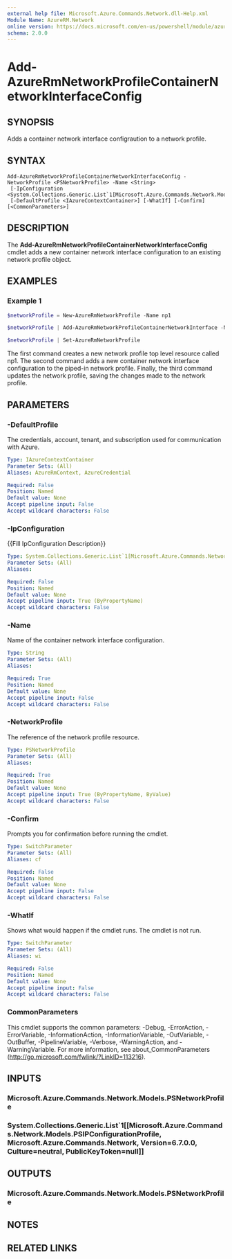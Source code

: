 ```yaml
---
external help file: Microsoft.Azure.Commands.Network.dll-Help.xml
Module Name: AzureRM.Network
online version: https://docs.microsoft.com/en-us/powershell/module/azurerm.network/add-azurermnetworkprofilecontainernetworkinterfaceconfig
schema: 2.0.0
---
```


# Add-AzureRmNetworkProfileContainerNetworkInterfaceConfig

## SYNOPSIS
Adds a container network interface configraution to a network profile.

## SYNTAX

```
Add-AzureRmNetworkProfileContainerNetworkInterfaceConfig -NetworkProfile <PSNetworkProfile> -Name <String>
 [-IpConfiguration <System.Collections.Generic.List`1[Microsoft.Azure.Commands.Network.Models.PSIPConfigurationProfile]>]
 [-DefaultProfile <IAzureContextContainer>] [-WhatIf] [-Confirm] [<CommonParameters>]
```

## DESCRIPTION
The **Add-AzureRmNetworkProfileContainerNetworkInterfaceConfig** cmdlet adds a new container network interface configuration to an existing network profile object.

## EXAMPLES

### Example 1
```powershell
$networkProfile = New-AzureRmNetworkProfile -Name np1 

$networkProfile | Add-AzureRmNetworkProfileContainerNetworkInterface -Name containerNicConfig

$networkProfile | Set-AzureRmNetworkProfile 
```

The first command creates a new network profile top level resource called np1. The second command adds a new container network interface configuration to the piped-in network profile. Finally, the third command updates the network profile, saving the changes made to the network profile.

## PARAMETERS

### -DefaultProfile
The credentials, account, tenant, and subscription used for communication with Azure.

```yaml
Type: IAzureContextContainer
Parameter Sets: (All)
Aliases: AzureRmContext, AzureCredential

Required: False
Position: Named
Default value: None
Accept pipeline input: False
Accept wildcard characters: False
```

### -IpConfiguration
{{Fill IpConfiguration Description}}

```yaml
Type: System.Collections.Generic.List`1[Microsoft.Azure.Commands.Network.Models.PSIPConfigurationProfile]
Parameter Sets: (All)
Aliases:

Required: False
Position: Named
Default value: None
Accept pipeline input: True (ByPropertyName)
Accept wildcard characters: False
```

### -Name
Name of the container network interface configuration.

```yaml
Type: String
Parameter Sets: (All)
Aliases:

Required: True
Position: Named
Default value: None
Accept pipeline input: False
Accept wildcard characters: False
```

### -NetworkProfile
The reference of the network profile resource.

```yaml
Type: PSNetworkProfile
Parameter Sets: (All)
Aliases:

Required: True
Position: Named
Default value: None
Accept pipeline input: True (ByPropertyName, ByValue)
Accept wildcard characters: False
```

### -Confirm
Prompts you for confirmation before running the cmdlet.

```yaml
Type: SwitchParameter
Parameter Sets: (All)
Aliases: cf

Required: False
Position: Named
Default value: None
Accept pipeline input: False
Accept wildcard characters: False
```

### -WhatIf
Shows what would happen if the cmdlet runs.
The cmdlet is not run.

```yaml
Type: SwitchParameter
Parameter Sets: (All)
Aliases: wi

Required: False
Position: Named
Default value: None
Accept pipeline input: False
Accept wildcard characters: False
```

### CommonParameters
This cmdlet supports the common parameters: -Debug, -ErrorAction, -ErrorVariable, -InformationAction, -InformationVariable, -OutVariable, -OutBuffer, -PipelineVariable, -Verbose, -WarningAction, and -WarningVariable.
For more information, see about_CommonParameters (http://go.microsoft.com/fwlink/?LinkID=113216).

## INPUTS

### Microsoft.Azure.Commands.Network.Models.PSNetworkProfile

### System.Collections.Generic.List`1[[Microsoft.Azure.Commands.Network.Models.PSIPConfigurationProfile, Microsoft.Azure.Commands.Network, Version=6.7.0.0, Culture=neutral, PublicKeyToken=null]]

## OUTPUTS

### Microsoft.Azure.Commands.Network.Models.PSNetworkProfile

## NOTES

## RELATED LINKS
